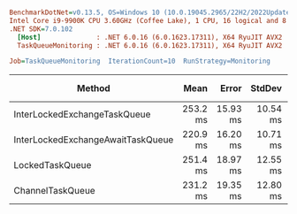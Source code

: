 ``` ini

BenchmarkDotNet=v0.13.5, OS=Windows 10 (10.0.19045.2965/22H2/2022Update)
Intel Core i9-9900K CPU 3.60GHz (Coffee Lake), 1 CPU, 16 logical and 8 physical cores
.NET SDK=7.0.102
  [Host]              : .NET 6.0.16 (6.0.1623.17311), X64 RyuJIT AVX2
  TaskQueueMonitoring : .NET 6.0.16 (6.0.1623.17311), X64 RyuJIT AVX2

Job=TaskQueueMonitoring  IterationCount=10  RunStrategy=Monitoring  

```
|                            Method |     Mean |    Error |   StdDev | Completed Work Items | Lock Contentions | Code Size |      Gen0 | Allocated |
|---------------------------------- |---------:|---------:|---------:|---------------------:|-----------------:|----------:|----------:|----------:|
|      InterLockedExchangeTaskQueue | 253.2 ms | 15.93 ms | 10.54 ms |          160008.0000 |                - |     946 B | 5000.0000 |  43.95 MB |
| InterLockedExchangeAwaitTaskQueue | 220.9 ms | 16.20 ms | 10.71 ms |          147294.0000 |                - |     820 B | 4000.0000 |  37.99 MB |
|                   LockedTaskQueue | 251.4 ms | 18.97 ms | 12.55 ms |          160008.0000 |          29.0000 |   1,201 B | 4000.0000 |  36.62 MB |
|                  ChannelTaskQueue | 231.2 ms | 19.35 ms | 12.80 ms |          160447.0000 |           2.0000 |     820 B | 3000.0000 |  26.47 MB |
